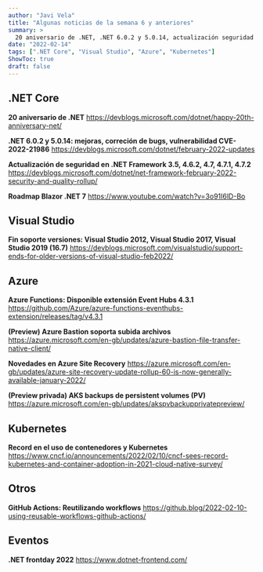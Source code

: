 ```yaml
---
author: "Javi Vela"
title: "Algunas noticias de la semana 6 y anteriores"
summary: >
  20 aniversario de .NET, .NET 6.0.2 y 5.0.14, actualización seguridad en .NET Framework 3.5, 4.6.2, 4.7, 4.7.1, 4.7.2, roadmap Blazor .NET 7, Azure Functions Event Hubs, Azure Bastion, Azure Site Recovery, AKS backups para PV, ...
date: "2022-02-14"
tags: [".NET Core", "Visual Studio", "Azure", "Kubernetes"]
ShowToc: true
draft: false
---
```

## .NET Core
**20 aniversario de .NET**
https://devblogs.microsoft.com/dotnet/happy-20th-anniversary-net/
<br/>
<!-- #dotnet #dotnetlovesme -->

**.NET 6.0.2 y 5.0.14: mejoras, correción de bugs, vulnerabilidad CVE-2022-21986**
https://devblogs.microsoft.com/dotnet/february-2022-updates
<br/>
<!-- #dotnet #updates #release #febrary #CVE -->

**Actualización de seguridad en .NET Framework 3.5, 4.6.2, 4.7, 4.7.1, 4.7.2**
https://devblogs.microsoft.com/dotnet/net-framework-february-2022-security-and-quality-rollup/
<br/>
<!-- #dotnet #security #netframework #CyberAlertHigh -->

**Roadmap Blazor .NET 7**
https://www.youtube.com/watch?v=3o91I6lD-Bo
<br/>
<!-- #dotnet #blazor #net7 #roadmap -->

## Visual Studio
**Fin soporte versiones: Visual Studio 2012, Visual Studio 2017, Visual Studio 2019 (16.7)**
https://devblogs.microsoft.com/visualstudio/support-ends-for-older-versions-of-visual-studio-feb2022/
<br/>
<!-- #visualstudio #vs #endsupport #vs2012 #vs2017 #vs2019 -->

## Azure
**Azure Functions: Disponible extensión Event Hubs 4.3.1**
https://github.com/Azure/azure-functions-eventhubs-extension/releases/tag/v4.3.1
<br/>
<!-- #azure #azurefunctions #azurefunctionsextension #eventhubs -->

**(Preview) Azure Bastion soporta subida archivos**
https://azure.microsoft.com/en-gb/updates/azure-bastion-file-transfer-native-client/
<br/>
<!-- #azure #azurebastion #security -->

**Novedades en Azure Site Recovery**
https://azure.microsoft.com/en-gb/updates/azure-site-recovery-update-rollup-60-is-now-generally-available-january-2022/
<br/>
<!-- #azure #azuresiterecovery #backup -->

**(Preview privada) AKS backups de persistent volumes (PV)**
https://azure.microsoft.com/en-gb/updates/akspvbackupprivatepreview/
<br/>
<!-- #azure #aks #backup #persistent volume-->

## Kubernetes
**Record en el uso de contenedores y Kubernetes**
https://www.cncf.io/announcements/2022/02/10/cncf-sees-record-kubernetes-and-container-adoption-in-2021-cloud-native-survey/
<br/>
<!-- #kubernetes #container #cloudnative #survey -->

## Otros
**GitHub Actions: Reutilizando workflows**
https://github.blog/2022-02-10-using-reusable-workflows-github-actions/
<br/>
<!-- #github #actions #workflow #reusable -->

## Eventos
**.NET frontday 2022**
https://www.dotnet-frontend.com/
<br/>
<!-- #dotnet #event #dotnetfrontday --> 
